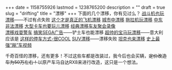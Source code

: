 +++
date = 1158755926
lastmod = 1238765200
description = ""
draft = true
slug = "drifting"
title = "漂移"
+++
下面的几个漂移，你有见过么？
<a href="http://www.6rooms.com/watch/59286.html">战斗机也玩漂移</a>——不过有点失败
<a href="http://www.6rooms.com/watch/138891.html">这个才是真正的飞机漂移</a>
<a href="http://www.6rooms.com/watch/61003.html">城市中漂移</a>
<a href="http://www.6rooms.com/watch/84443.html">拖拉机玩漂移</a>
<a href="http://www.6rooms.com/watch/140032.html">中东非法漂移</a>
<a href="http://www.6rooms.com/watch/33046.html">大型卡车也要玩儿漂移</a>
<a href="http://www.6rooms.com/watch/151544.html">经典漂移车友聚会录像</a>
<br>
<a href="http://www.6rooms.com/watch/126473.html">漂移戏耍警车</a>
<a href="http://www.6rooms.com/watch/9367.html">搞笑SEGA广告</a>——铲土车也能漂移
<a href="http://www.6rooms.com/watch/64039.html">超帅的宝马玩漂移</a>——意大利应该是
<a href="http://www.6rooms.com/watch/106688.html">这样的停车方式-很COOL</a>
<a href="http://www.6rooms.com/watch/103234.html">SUV漂移</a>——漂移失败
<a href="http://www.6rooms.com/watch/31886.html">坦克也来漂移</a>
<a href="http://www.6rooms.com/watch/108149.html">史上最强“飚”车视频</a>

<p>千奇百怪的漂移，还有更多！不过这些车都是改装过，我今后也会买辆，<del>定价改造车为50万左右！</del>以原产车马自达RX8来进行改造，这只是一个想法。